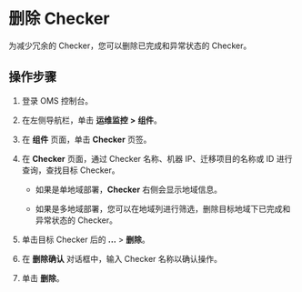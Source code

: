 # 删除 Checker

为减少冗余的 Checker，您可以删除已完成和异常状态的 Checker。

## 操作步骤

1. 登录 OMS 控制台。

2. 在左侧导航栏，单击 **运维监控** **\>** **组件**。

3. 在 **组件** 页面，单击 **Checker** 页签。

4. 在 **Checker** 页面，通过 Checker 名称、机器 IP、迁移项目的名称或 ID 进行查询，查找目标 Checker。

   * 如果是单地域部署，**Checker** 右侧会显示地域信息。

   * 如果是多地域部署，您可以在地域列进行筛选，删除目标地域下已完成和异常状态的 Checker。

5. 单击目标 Checker 后的 **...** \> **删除**。

6. 在 **删除确认** 对话框中，输入 Checker 名称以确认操作。

7. 单击 **删除**。
